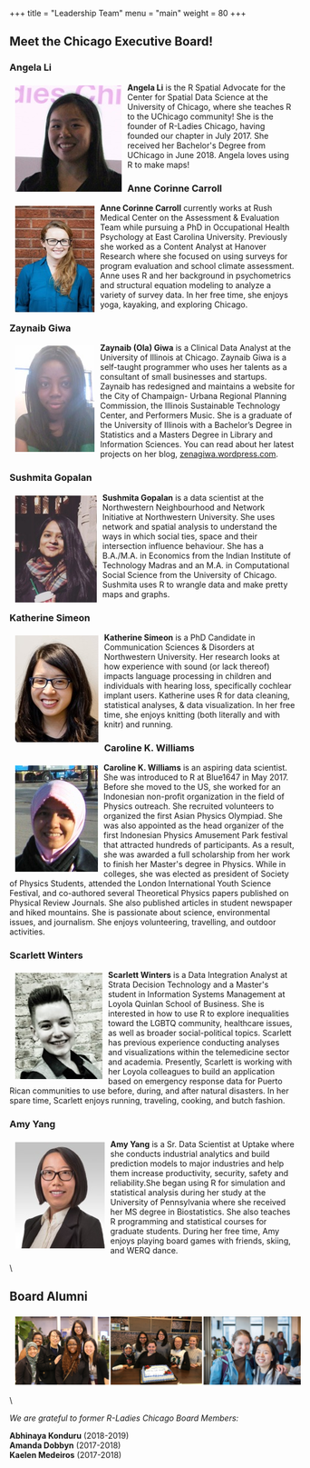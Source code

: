 +++
title = "Leadership Team"
menu = "main"
weight = 80
+++



## Meet the Chicago Executive Board!  
  

### Angela Li  
<img src="/img/exec/Angela.jpg" align="left" style="margin: 5px 10px" alt="">  
  
**Angela Li** is the R Spatial Advocate for the Center for Spatial Data Science at the University of Chicago, where she teaches R to the UChicago community! She is the founder of R-Ladies Chicago, having founded our chapter in July 2017. She received her Bachelor's Degree from UChicago in June 2018. Angela loves using R to make maps!    
      
   
  
  
  
### Anne Corinne Carroll  
<img src="/img/exec/Anne.jpg" align="left" style="margin: 5px 10px" alt="">  
  
**Anne Corinne Carroll** currently works at Rush Medical Center on the Assessment & Evaluation Team while pursuing a PhD in Occupational Health Psychology at East Carolina University. Previously she worked as a Content Analyst at Hanover Research where she focused on using surveys for program evaluation and school climate assessment.  Anne uses R and her background in psychometrics and structural equation modeling to analyze a variety of survey data. In her free time, she enjoys yoga, kayaking, and exploring Chicago.  
   
   
  
  
  

### Zaynaib Giwa
<img src="/img/exec/Ola.jpg" align="left" style="margin: 5px 10px" alt="">  
  
**Zaynaib (Ola) Giwa** is a Clinical Data Analyst at the University of Illinois at Chicago. Zaynaib Giwa is a self-taught programmer who uses her talents as a consultant of small businesses and startups. Zaynaib has redesigned and maintains a website for the City of Champaign- Urbana Regional Planning Commission, the Illinois Sustainable Technology Center, and Performers Music. She is a graduate of the University of Illinois with a Bachelor’s Degree in Statistics and a Masters Degree in Library and Information Sciences. You can read about her latest projects on her blog, [zenagiwa.wordpress.com](https://zenagiwa.wordpress.com/).  
   
   
  
  
  

### Sushmita Gopalan
<img src="/img/exec/Sush.jpg" align="left" style="margin: 5px 10px" alt="">  
  
**Sushmita Gopalan** is a data scientist at the Northwestern Neighbourhood and Network Initiative at Northwestern University. She uses network and spatial analysis to understand the ways in which social ties, space and their intersection influence behaviour. She has a B.A./M.A. in Economics from the Indian Institute of Technology Madras and an M.A. in Computational Social Science from the University of Chicago. Sushmita uses R to wrangle data and make pretty maps and graphs.  
   
   
  
  
  

### Katherine Simeon  
<img src="/img/exec/Katherine.jpg" align="left" style="margin: 5px 10px" alt="">  
  
**Katherine Simeon** is a PhD Candidate in Communication Sciences & Disorders at Northwestern University. Her research looks at how experience with sound (or lack thereof) impacts language processing in children and individuals with hearing loss, specifically cochlear implant users. Katherine uses R for data cleaning, statistical analyses, & data visualization. In her free time, she enjoys knitting (both literally and with knitr) and running.  
   
   
  
  
  
### Caroline K. Williams  
<img src="/img/exec/Caroline.jpg" align="left" style="margin: 5px 10px" alt="">  
  
**Caroline K. Williams** is an aspiring data scientist. She was introduced to R at Blue1647 in May 2017. Before she moved to the US, she worked for an Indonesian non-profit organization in the field of Physics outreach. She recruited volunteers to organized the first Asian Physics Olympiad. She was also appointed as the head organizer of the first Indonesian Physics Amusement Park festival that attracted hundreds of participants. As a result, she was awarded a full scholarship from her work to finish her Master's degree in Physics. While in colleges, she was elected as president of Society of Physics Students, attended the London International Youth Science Festival, and co-authored several Theoretical Physics papers published on Physical Review Journals. She also published articles in student newspaper and hiked mountains. She is passionate about science, environmental issues, and journalism. She enjoys volunteering, travelling, and outdoor activities.  
  
   
  
  
### Scarlett Winters
<img src="/img/exec/Scarlett.jpg" align="left" style="margin: 5px 10px" alt="">  
  
**Scarlett Winters** is a Data Integration Analyst at Strata Decision Technology and a Master's student in Information Systems Management at Loyola Quinlan School of Business. She is interested in how to use R to explore inequalities toward the LGBTQ community, healthcare issues, as well as broader social-political topics. Scarlett has previous experience conducting analyses and visualizations within the telemedicine sector and academia. Presently, Scarlett is working with her Loyola colleagues to build an application based on emergency response data for Puerto Rican communities to use before, during, and after natural disasters. In her spare time, Scarlett enjoys running, traveling, cooking, and butch fashion.
   
   
  
  
  
### Amy Yang  
<img src="/img/exec/Amy.jpg" align="left" style="margin: 5px 10px" alt="">  
  
**Amy Yang** is a Sr. Data Scientist at Uptake where she conducts industrial analytics and build prediction models to major industries and help them increase productivity, security, safety and reliability.She began using R for simulation and statistical analysis during her study at the University of Pennsylvania where she received her MS degree in Biostatistics. She also teaches R programming and statistical courses for graduate students. During her free time, Amy enjoys playing board games with friends, skiing, and WERQ dance.  
  
  
  
    
  
\  
  
  
  
  
## Board Alumni  
   
<img src="/img/exec/board_archive.png" align="center" style="margin: 5px 10px" alt=""> 
   
  \  
  
*We are grateful to former R-Ladies Chicago Board Members:*  
  
  
**Abhinaya Konduru** (2018-2019)  
**Amanda Dobbyn** (2017-2018)     
**Kaelen Medeiros** (2017-2018) 